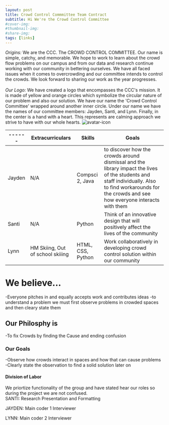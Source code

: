 ```yaml
---
layout: post
title: Crowd Control Commmittee Team Contract
subtitle: Hi We're the Crowd Control Committee
#cover-img:
#thumbnail-img: 
#share-img: 
tags: [links]
---
```

*Origins:*
We are the CCC. The CROWD CONTROL COMMITTEE. Our name is simple, catchy, and memorable. We hope to work to learn about the crowd flow problems on our campus and from our data and research continue working with our community in bettering ourselves. We have all faced issues when it comes to overcrowding and our committee intends to control the crowds. We look forward to sharing our work as the year progresses. 
<br> 
<br>
*Our Logo:*
We have created a logo that encompasses the CCC's mission. It is made of yellow and orange circles which symbolize the circular nature of our problem and also our solution. We have our name the 'Crowd Control Committee' wrapped around another inner circle. Under our name we have the names of our committee members: Jayden, Santi, and Lynn. Finally, in the center is a hand with a heart. This represents are calming approach we strive to have with our whole hearts.
![avatar-icon](https://user-images.githubusercontent.com/90795393/144763615-807f9a68-2e17-45c6-a3b5-7a23ef2f5add.png)


|------| Extracurriculars| Skills | Goals |
|------|-----------------|--------|-------|
|Jayden| N/A |Compsci 2, Java | to discover how the crowds around dismissal and the library impact the lives of the students and staff individually. Also to find workarounds for the crowds and see how everyone interacts with them|
|Santi| N/A | Python |Think of an innovative design that will positively affect the lives of the community|
|Lynn| HM Skiing, Out of school skiiing|HTML, CSS, Python |Work collaboratively in developing crowd control solution within  our community|

<h1> We believe...</h1>
-Everyone pitches in and equally accepts work and contributes ideas
-to understand a problem we must first observe problems in crowded spaces and then cleary state them
 
<h2> Our Philosphy is</h2>
 -To fix Crowds by finding the Cause and ending confusion
 
<h3>Our Goals</h3>
-Observe how crowds interact in spaces and how that can cause problems
-Clearly state the observation to find a solid solution later on


<h4> Division of Labor</h4>
We priortize functionality of the group and have stated hear our roles so during the project we are not confused. 
<br>
SANTI:
Research
Presentation and Formatting 

JAYDEN:
Main coder 1
Interviewer

LYNN:
Main coder 2
Interviewer 






